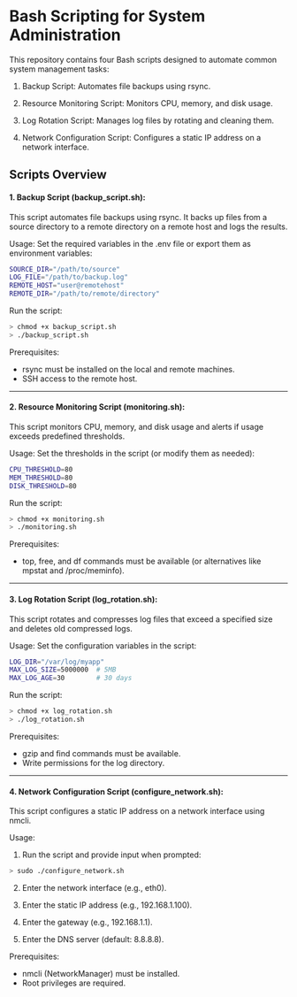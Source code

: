 # Bash Scripting for System Administration

This repository contains four Bash scripts designed to automate common system management tasks:

1. Backup Script: Automates file backups using rsync.

2. Resource Monitoring Script: Monitors CPU, memory, and disk usage.

3. Log Rotation Script: Manages log files by rotating and cleaning them.

4. Network Configuration Script: Configures a static IP address on a network interface.

## Scripts Overview
#### 1. Backup Script (backup_script.sh):
This script automates file backups using rsync. It backs up files from a source directory to a remote directory on a remote host and logs the results.

Usage:
Set the required variables in the .env file or export them as environment variables:

```bash
SOURCE_DIR="/path/to/source"
LOG_FILE="/path/to/backup.log"
REMOTE_HOST="user@remotehost"
REMOTE_DIR="/path/to/remote/directory"
```
Run the script:
```bash
> chmod +x backup_script.sh
> ./backup_script.sh
```
Prerequisites:
* rsync must be installed on the local and remote machines.
* SSH access to the remote host.
------
#### 2. Resource Monitoring Script (monitoring.sh):
This script monitors CPU, memory, and disk usage and alerts if usage exceeds predefined thresholds.

Usage:
Set the thresholds in the script (or modify them as needed):

```bash
CPU_THRESHOLD=80
MEM_THRESHOLD=80
DISK_THRESHOLD=80
```
Run the script:
```bash
> chmod +x monitoring.sh
> ./monitoring.sh
```
Prerequisites:
* top, free, and df commands must be available (or alternatives like mpstat and /proc/meminfo).
-----
#### 3. Log Rotation Script (log_rotation.sh):
This script rotates and compresses log files that exceed a specified size and deletes old compressed logs.

Usage:
Set the configuration variables in the script:

```bash
LOG_DIR="/var/log/myapp"
MAX_LOG_SIZE=5000000  # 5MB
MAX_LOG_AGE=30        # 30 days
```
Run the script:
```bash
> chmod +x log_rotation.sh
> ./log_rotation.sh
```
Prerequisites:
* gzip and find commands must be available.
* Write permissions for the log directory.

-------

#### 4. Network Configuration Script (configure_network.sh):
This script configures a static IP address on a network interface using nmcli.

Usage:
1. Run the script and provide input when prompted:

```bash
> sudo ./configure_network.sh
```
2. Enter the network interface (e.g., eth0).

3. Enter the static IP address (e.g., 192.168.1.100).

4. Enter the gateway (e.g., 192.168.1.1).

5. Enter the DNS server (default: 8.8.8.8).

Prerequisites:
* nmcli (NetworkManager) must be installed.
* Root privileges are required.